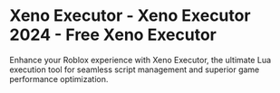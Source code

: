 # Xeno Executor - Xeno Executor 2024 - Free Xeno Executor
Enhance your Roblox experience with Xeno Executor, the ultimate Lua execution tool for seamless script management and superior game performance optimization.
